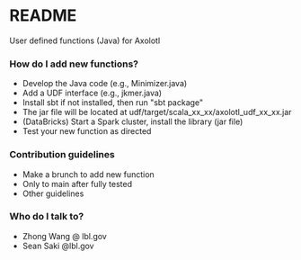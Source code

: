 # README #

User defined functions (Java) for Axolotl

### How do I add new functions? ###

* Develop the Java code (e.g., Minimizer.java)
* Add a UDF interface (e.g., jkmer.java)
* Install sbt if not installed, then run "sbt package"
* The jar file will be located at udf/target/scala_xx_xx/axolotl_udf_xx_xx.jar 
* (DataBricks) Start a Spark cluster, install the library (jar file)
* Test your new function as directed

### Contribution guidelines ###

* Make a brunch to add new function
* Only to main after fully tested
* Other guidelines

### Who do I talk to? ###

* Zhong Wang @ lbl.gov
* Sean Saki @lbl.gov